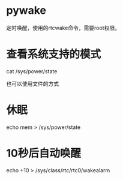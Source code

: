 # pywake
定时唤醒，使用的rtcwake命令，需要root权限。

# 查看系统支持的模式
cat /sys/power/state

也可以使用文件的方式

# 休眠
echo mem > /sys/power/state

# 10秒后自动唤醒
echo +10 > /sys/class/rtc/rtc0/wakealarm
